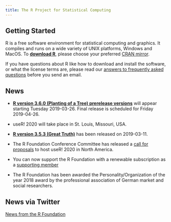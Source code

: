 ```yaml
---
title: The R Project for Statistical Computing
---
```


## Getting Started

R is a free software environment for statistical computing and graphics. It compiles and runs on a wide variety of UNIX platforms, Windows and MacOS. To **[download R](http://cran.r-project.org/mirrors.html)**, please choose your preferred [CRAN mirror](http://cran.r-project.org/mirrors.html).

If you have questions about R like how to download and install the software, or what the license terms are, please read our [answers to frequently asked questions](http://cran.R-project.org/faqs.html) before you send an email.

## News
-   [**R version 3.6.0 (Planting of a Tree) prerelease versions**](https://cran.r-project.org/src/base-prerelease) will appear starting Tuesday 2019-03-26. Final release is scheduled for Friday 2019-04-26. 
 
- useR! 2020 will take place in St. Louis, Missouri, USA.

-   [**R version 3.5.3 (Great Truth)**](https://cran.r-project.org/src/base/R-3)
    has been released on 2019-03-11.

- The R Foundation Conference Committee has released a
  [call for proposals](https://www.r-project.org/useR-2020_call.html)
  to host useR! 2020 in North America.

- You can now support the R Foundation with a renewable subscription as a
  [supporting member](https://www.r-project.org/foundation/donations.html)
  
- The R Foundation has been awarded the Personality/Organization of the year 2018 award by the professional association of German market and social researchers.
    
## News via Twitter

<a class="twitter-timeline"
 href="https://twitter.com/_R_Foundation?ref_src=twsrc%5Etfw"
 data-width="400"
 data-show-replies="false"
 data-chrome="noheader,nofooter,noborders"
 data-dnt="true"
 data-tweet-limit="3">News from the R Foundation</a>
<script async
 src="https://platform.twitter.com/widgets.js"
 charset="utf-8"></script>

<!--- (Boilerplate for release run-in)
-   [**R version 3.1.3 (Smooth Sidewalk) prerelease versions**](http://cran.r-project.org/src/base-prerelease) will appear starting February 28. Final release is scheduled for 2015-03-09.
-->

